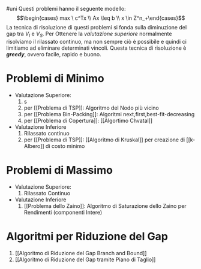 #uni 
Questi problemi hanno il seguente modello:
$$\begin{cases} max \ c^Tx \\ Ax \leq b \\ x \in Z^n_+\end{cases}$$
La tecnica di risoluzione di questi problemi si fonda sulla diminuzione del gap tra $V_I$ e $V_S$.
Per Ottenere la _valutazione superiore_ normalmente risolviamo il rilassato continuo, ma non sempre ciò è possibile e quindi ci limitiamo ad eliminare determinati vincoli.
Questa tecnica di risoluzione è ___greedy___, ovvero facile, rapido e buono.
# Problemi di Minimo
- Valutazione Superiore:
  1. s
  2. per [[Problema di TSP]]: Algoritmo del Nodo più vicino
  3. per [[Problema Bin-Packing]]: Algoritmi next,first,best-fit-decreasing
  4. per [[Problema di Copertura]]: [[Algortimo Chvatal]] 
- Valutazione Inferiore
  1. Rilassato continuo
  2. per [[Problema di TSP]]: [[Algoritmo di Kruskal]] per creazione di [[k-Albero]] di costo minimo
# Problemi di Massimo
- Valutazione Superiore:
  1. Rilassato Continuo
- Valutazione Inferiore
  1. [[Problema dello Zaino]]: Algoritmo di Saturazione dello Zaino per Rendimenti (componenti Intere)
# Algoritmi per Riduzione del Gap
1. [[Algoritmo di Riduzione del Gap Branch and Bound]]
2. [[Algoritmo di Riduzione del Gap tramite Piano di Taglio]] 